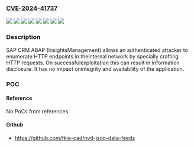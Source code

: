 ### [CVE-2024-41737](https://cve.mitre.org/cgi-bin/cvename.cgi?name=CVE-2024-41737)
![](https://img.shields.io/static/v1?label=Product&message=SAP%20CRM%20ABAP%20(Insights%20Management)&color=blue)
![](https://img.shields.io/static/v1?label=Version&message=701%20&color=brightgreen)
![](https://img.shields.io/static/v1?label=Version&message=702%20&color=brightgreen)
![](https://img.shields.io/static/v1?label=Version&message=712%20&color=brightgreen)
![](https://img.shields.io/static/v1?label=Version&message=713%20&color=brightgreen)
![](https://img.shields.io/static/v1?label=Version&message=714%20&color=brightgreen)
![](https://img.shields.io/static/v1?label=Version&message=BBPCRM%20700%20&color=brightgreen)
![](https://img.shields.io/static/v1?label=Vulnerability&message=CWE-918%3A%20Server-Side%20Request%20Forgery&color=brightgreen)

### Description

SAP CRM ABAP (InsightsManagement) allows an authenticated attacker to enumerate HTTP endpoints in theinternal network by specially crafting HTTP requests. On successfulexploitation this can result in information disclosure. It has no impact onintegrity and availability of the application.

### POC

#### Reference
No PoCs from references.

#### Github
- https://github.com/fkie-cad/nvd-json-data-feeds

